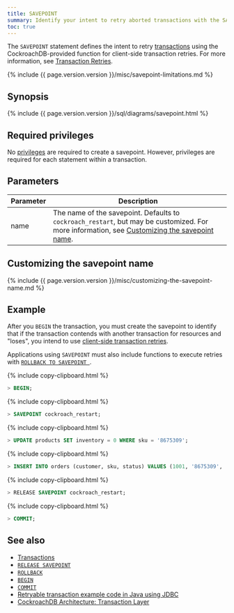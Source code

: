 ```yaml
---
title: SAVEPOINT
summary: Identify your intent to retry aborted transactions with the SAVEPOINT statement in CockroachDB.
toc: true
---
```


The `SAVEPOINT` statement defines the intent to retry [transactions](transactions.html) using the CockroachDB-provided function for client-side transaction retries. For more information, see [Transaction Retries](transactions.html#transaction-retries).

{%  include {{  page.version.version  }}/misc/savepoint-limitations.md %}

## Synopsis

<div>
  {%  include {{  page.version.version  }}/sql/diagrams/savepoint.html %}
</div>

## Required privileges

No [privileges](authorization.html#assign-privileges) are required to create a savepoint. However, privileges are required for each statement within a transaction.

## Parameters

Parameter | Description
--------- | -----------
name      | The name of the savepoint.  Defaults to `cockroach_restart`, but may be customized.  For more information, see [Customizing the savepoint name](#customizing-the-savepoint-name).

## Customizing the savepoint name

{%  include {{  page.version.version  }}/misc/customizing-the-savepoint-name.md %}

## Example

After you `BEGIN` the transaction, you must create the savepoint to identify that if the transaction contends with another transaction for resources and "loses", you intend to use [client-side transaction retries](transactions.html#transaction-retries).

Applications using `SAVEPOINT` must also include functions to execute retries with [`ROLLBACK TO SAVEPOINT `](rollback-transaction.html#retry-a-transaction).

{%  include copy-clipboard.html %}
~~~ sql
> BEGIN;
~~~

{%  include copy-clipboard.html %}
~~~ sql
> SAVEPOINT cockroach_restart;
~~~

{%  include copy-clipboard.html %}
~~~ sql
> UPDATE products SET inventory = 0 WHERE sku = '8675309';
~~~

{%  include copy-clipboard.html %}
~~~ sql
> INSERT INTO orders (customer, sku, status) VALUES (1001, '8675309', 'new');
~~~

{%  include copy-clipboard.html %}
~~~ sql
> RELEASE SAVEPOINT cockroach_restart;
~~~

{%  include copy-clipboard.html %}
~~~ sql
> COMMIT;
~~~

## See also

- [Transactions](transactions.html)
- [`RELEASE SAVEPOINT`](release-savepoint.html)
- [`ROLLBACK`](rollback-transaction.html)
- [`BEGIN`](begin-transaction.html)
- [`COMMIT`](commit-transaction.html)
- [Retryable transaction example code in Java using JDBC](build-a-java-app-with-cockroachdb.html)
- [CockroachDB Architecture: Transaction Layer](architecture/transaction-layer.html)
